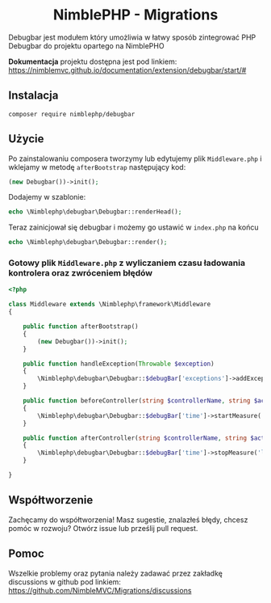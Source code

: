# <h1 align="center">NimblePHP - Migrations</h1>
Debugbar jest modułem który umożliwia w łatwy sposób zintegrować PHP Debugbar do projektu opartego na NimblePHO

**Dokumentacja** projektu dostępna jest pod linkiem:
https://nimblemvc.github.io/documentation/extension/debugbar/start/#

## Instalacja
```shell
composer require nimblephp/debugbar
```

## Użycie
Po zainstalowaniu composera tworzymy lub edytujemy plik `Middleware.php` i wklejamy w metodę `afterBootstrap` następujący kod:
```php
(new Debugbar())->init();
```
Dodajemy w szablonie:
```php
echo \Nimblephp\debugbar\Debugbar::renderHead();
```
Teraz zainicjował się debugbar i możemy go ustawić w `index.php` na końcu
```php
echo \Nimblephp\debugbar\Debugbar::render();
```

### Gotowy plik `Middleware.php` z wyliczaniem czasu ładowania kontrolera oraz zwróceniem błędów
```php
<?php

class Middleware extends \Nimblephp\framework\Middleware
{

    public function afterBootstrap()
    {
        (new Debugbar())->init();
    }

    public function handleException(Throwable $exception)
    {
        \Nimblephp\debugbar\Debugbar::$debugBar['exceptions']->addException($exception);
    }

    public function beforeController(string $controllerName, string $action, array $params)
    {
        \Nimblephp\debugbar\Debugbar::$debugBar['time']->startMeasure('load-controller-' . $controllerName . $action, 'Load ' . str_replace('\src\Controller\\', '', $controllerName) . ' controller');
    }

    public function afterController(string $controllerName, string $action, array $params)
    {
        \Nimblephp\debugbar\Debugbar::$debugBar['time']->stopMeasure('load-controller-' . $controllerName . $action);
    }

}
```

## Współtworzenie
Zachęcamy do współtworzenia! Masz sugestie, znalazłeś błędy, chcesz pomóc w rozwoju? Otwórz issue lub prześlij pull request.

## Pomoc
Wszelkie problemy oraz pytania należy zadawać przez zakładkę discussions w github pod linkiem:
https://github.com/NimbleMVC/Migrations/discussions
